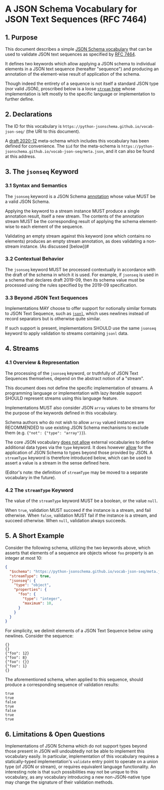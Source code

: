 # A JSON Schema Vocabulary for JSON Text Sequences (RFC 7464)

## 1. Purpose

This document describes a simple [JSON Schema vocabulary](https://json-schema.org/draft/2020-12/json-schema-core.html#name-schema-vocabularies) that can be used to validate JSON text sequences as specified by [RFC 7464](https://datatracker.ietf.org/doc/html/rfc7464).

It defines two keywords which allow applying a JSON schema to individual elements in a JSON text sequence (hereafter "sequence") and producing an annotation of the element-wise result of application of the schema.

Though indeed the entirety of a sequence is not itself a standard JSON type (nor valid JSON), proscribed below is a loose [`stream` type](#streams) whose implementation is left mostly to the specific language or implementation to further define.

## 2. Declarations

The ID for this vocabulary is `https://python-jsonschema.github.io/vocab-json-seq/` (the URI to this document).

A [draft 2020-12](https://json-schema.org/specification-links.html#2020-12) meta-schema which includes this vocabulary has been defined for convenience.
The `$id` for the meta-schema is `https://python-jsonschema.github.io/vocab-json-seq/meta.json`, and it can also be found at this address.

## 3. The `jsonseq` Keyword

### 3.1 Syntax and Semantics

The `jsonseq` keyword is a JSON Schema [annotation](https://json-schema.org/draft/2020-12/json-schema-core.html#name-annotations) whose value MUST be a valid JSON Schema.

Applying the keyword to a stream instance MUST produce a single annotation result, itself a new stream.
The contents of the annotation stream MUST be the corresponding result of applying the schema element-wise to each element of the sequence.

Validating an empty stream against this keyword (one which contains no elements) produces an empty stream annotation, as does validating a non-stream instance.
(As discussed [below](#

### 3.2 Contextual Behavior

The `jsonseq` keyword MUST be processed contextually in accordance with the draft of the schema in which it is used. For example, if `jsonseq` is used in a schema that declares draft 2019-09, then its schema value must be processed using the rules specified by the 2019-09 specification.

### 3.3 Beyond JSON Text Sequences

Implementations MAY choose to offer support for notionally similar formats to JSON Text Sequence, such as [`jsonl`](https://jsonlines.org/), which uses newlines instead of record separators but is otherwise quite similar.

If such support is present, implementations SHOULD use the same `jsonseq` keyword to apply validation to streams containing `jsonl` data.

## 4. Streams

### 4.1 Overview & Representation

The processing of the `jsonseq` keyword, or truthfully of JSON Text Sequences themselves, depend on the abstract notion of a "stream".

This document does not define the specific implementation of streams. A programming language or implementation with lazy iterable support SHOULD represent streams using this language feature.

Implementations MUST also consider JSON `array` values to be streams for the purpose of the keywords defined in this vocabulary.

Schema authors who do not wish to allow `array` valued instances are RECOMMENDED to use existing JSON Schema mechanisms to exclude them (e.g. `{"not": {"type": "array"}}`).

The core JSON vocabulary [does not allow](https://json-schema.org/draft/2020-12/json-schema-core.html#name-instance-data-model) external vocabularies to define additional data types via the `type` keyword.
It does however [allow](https://json-schema.org/draft/2020-12/json-schema-core.html#name-non-json-instances) for the application of JSON Schema to types beyond those provided by JSON.
A `streamType` keyword is therefore introduced below, which can be used to assert a value is a stream in the sense defined here.

(Editor's note: the definition of `streamType` may be moved to a separate vocabulary in the future).

### 4.2 The `streamType` Keyword

The value of the `streamType` keyword MUST be a boolean, or the value `null`.

When `true`, validation MUST succeed if the instance is a stream, and fail otherwise.
When `false`, validation MUST fail if the instance is a stream, and succeed otherwise.
When `null`, validation always succeeds.

## 5. A Short Example

Consider the following schema, utilizing the two keywords above, which asserts that elements of a sequence are objects whose `foo` property is an integer at most 10:

```json
{
  "$schema": "https://python-jsonschema.github.io/vocab-json-seq/meta.json",
  "streamType": true,
  "jsonseq": {
    "type": "object",
    "properties": {
      "foo": {
        "type": "integer",
        "maximum": 10,
      }
    }
  }
}
```

For simplicity, we delimit elements of a JSON Text Sequence below using newlines.
Consider the sequence:

```
{}
{}
{"foo": 12}
{"foo": 8}
{"foo": {}}
{"foo": 1}
{}
```

The aforementioned schema, when applied to this sequence, should produce a corresponding sequence of validation results:

```
true
true
false
true
false
true
true
```

## 6. Limitations & Open Questions

Implementations of JSON Schema which do not support types beyond those present in JSON will undoubtedly not be able to implement this vocabulary easily.
In particular, implementation of this vocabulary requires a statically-typed implementation's `validate` entry point to operate on a union type (of JSON or stream), or requires equivalent language functionality.
An interesting note is that such possibilities may not be unique to this vocabulary, as any vocabulary introducing a new non-JSON-native type may change the signature of their validation methods.
